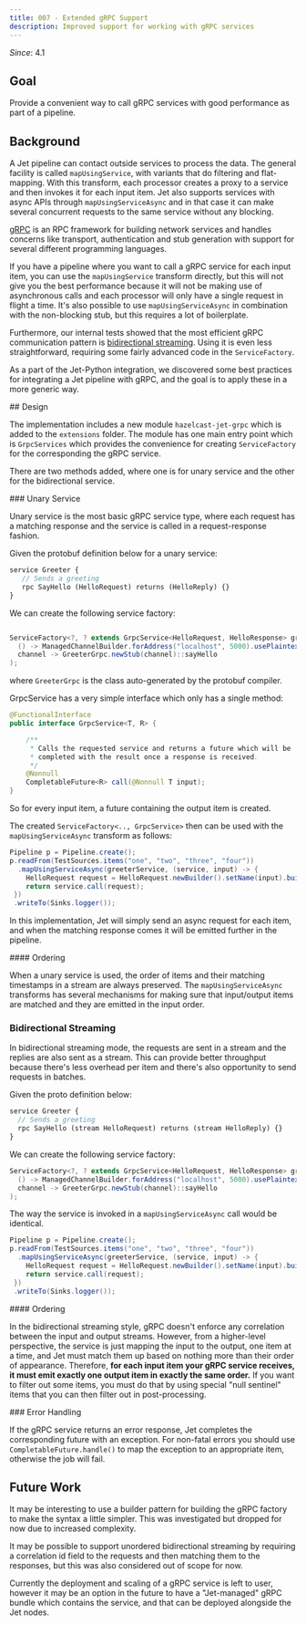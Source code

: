 ```yaml
---
title: 007 - Extended gRPC Support
description: Improved support for working with gRPC services
---
```


*Since*: 4.1

## Goal

Provide a convenient way to call gRPC services with good performance
as part of a pipeline.

## Background

A Jet pipeline can contact outside services to process the data. The
general facility is called `mapUsingService`, with variants that do
filtering and flat-mapping. With this transform, each processor creates
a proxy to a service and then invokes it for each input item. Jet also
supports services with async APIs through `mapUsingServiceAsync` and in
that case it can make several concurrent requests to the same service
without any blocking.

[gRPC](https://grpc.io) is an RPC framework for building network
services and handles concerns like transport, authentication and stub
generation with support for several different programming languages.

If you have a pipeline where you want to call a gRPC service for each
input item, you can use the `mapUsingService` transform directly, but
this will not give you the best performance because it will not be
making use of asynchronous calls and each processor will only have a
single request in flight a time. It's also possible to use
`mapUsingServiceAsync` in combination with the non-blocking stub, but
this requires a lot of boilerplate.

Furthermore, our internal tests showed that the most efficient gRPC
communication pattern is [bidirectional
streaming](https://grpc.io/docs/guides/concepts/#bidirectional-streaming-rpc).
Using it is even less straightforward, requiring some fairly advanced
code in the `ServiceFactory`.

As a part of the Jet-Python integration, we discovered some best
practices for integrating a Jet pipeline with gRPC, and the goal is to
apply these in a more generic way.

## Design

The implementation includes a new module `hazelcast-jet-grpc` which
is added to the `extensions` folder. The module has one main entry
point which is `GrpcServices` which provides the convenience for
creating `ServiceFactory` for the corresponding the gRPC service.

There are two methods added, where one is for unary service and the
other for the bidirectional service.

### Unary Service

Unary service is the most basic gRPC service type, where each request
has a matching response and the service is called in a request-response
fashion.

Given the protobuf definition below for a unary service:

```proto
service Greeter {
   // Sends a greeting
   rpc SayHello (HelloRequest) returns (HelloReply) {}
}
```

We can create the following service factory:

```java

ServiceFactory<?, ? extends GrpcService<HelloRequest, HelloResponse> greeterService = unaryService(
  () -> ManagedChannelBuilder.forAddress("localhost", 5000).usePlaintext(),
  channel -> GreeterGrpc.newStub(channel)::sayHello
);
```

where `GreeterGrpc` is the class auto-generated by the protobuf
compiler.

GrpcService has a very simple interface which only has a single method:

```java
@FunctionalInterface
public interface GrpcService<T, R> {

    /**
     * Calls the requested service and returns a future which will be
     * completed with the result once a response is received.
     */
    @Nonnull
    CompletableFuture<R> call(@Nonnull T input);
}
```

So for every input item, a future containing the output item is created.

The created `ServiceFactory<.., GrpcService>` then can be used with the
`mapUsingServiceAsync` transform as follows:

```java
Pipeline p = Pipeline.create();
p.readFrom(TestSources.items("one", "two", "three", "four"))
  .mapUsingServiceAsync(greeterService, (service, input) -> {
    HelloRequest request = HelloRequest.newBuilder().setName(input).build();
    return service.call(request);
 })
 .writeTo(Sinks.logger());
```

In this implementation, Jet will simply send an async request for each
item, and when the matching response comes it will be emitted further
in the pipeline.

#### Ordering

When a unary service is used, the order of items and their matching
timestamps in a stream are always preserved. The `mapUsingServiceAsync`
transforms has several mechanisms for making sure that input/output
items are matched and they are emitted in the input order.

### Bidirectional Streaming

In bidirectional streaming mode, the requests are sent in a stream and
the replies are also sent as a stream. This can provide better
throughput because there's less overhead per item and there's also
opportunity to send requests in batches.

Given the proto definition below:

```proto
service Greeter {
  // Sends a greeting
  rpc SayHello (stream HelloRequest) returns (stream HelloReply) {}
}
```

We can create the following service factory:

```java
ServiceFactory<?, ? extends GrpcService<HelloRequest, HelloResponse> greeterService = bidirectionalStreamingService(
  () -> ManagedChannelBuilder.forAddress("localhost", 5000).usePlaintext(),
  channel -> GreeterGrpc.newStub(channel)::sayHello
);
```

The way the service is invoked in a `mapUsingServiceAsync` call would
be identical.

```java
Pipeline p = Pipeline.create();
p.readFrom(TestSources.items("one", "two", "three", "four"))
  .mapUsingServiceAsync(greeterService, (service, input) -> {
    HelloRequest request = HelloRequest.newBuilder().setName(input).build();
    return service.call(request);
 })
 .writeTo(Sinks.logger());
```

#### Ordering

In the bidirectional streaming style, gRPC doesn't enforce any
correlation between the input and output streams. However, from a
higher-level perspective, the service is just mapping the input to the
output, one item at a time, and Jet must match them up based on nothing
more than their order of appearance. Therefore, **for each input item
your gRPC service receives, it must emit exactly one output item in
exactly the same order.** If you want to filter out some items, you must
do that by using special "null sentinel" items that you can then filter
out in post-processing.

### Error Handling

If the gRPC service returns an error response, Jet completes the
corresponding future with an exception. For non-fatal errors you should
use `CompletableFuture.handle()` to map the exception to an appropriate
item, otherwise the job will fail.

## Future Work

It may be interesting to use a builder pattern for building the gRPC
factory to make the syntax a little simpler. This was investigated but
dropped for now due to increased complexity.

It may be possible to support unordered bidirectional streaming by
requiring a correlation id field to the requests and then matching them
to the responses, but this was also considered out of scope for now.

Currently the deployment and scaling of a gRPC service is left to user,
however it may be an option in the future to have a "Jet-managed" gRPC
bundle which contains the service, and that can be deployed alongside
the Jet nodes.
